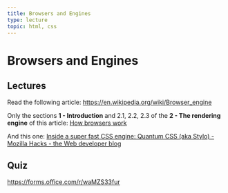```yaml
---
title: Browsers and Engines
type: lecture
topic: html, css
---
```


# Browsers and Engines

## Lectures

Read the following article:
https://en.wikipedia.org/wiki/Browser_engine

Only the sections **1 - Introduction** and 2.1, 2.2, 2.3 of the **2 - The rendering engine** of this article:
[How browsers work](http://taligarsiel.com/Projects/howbrowserswork1.htm)

And this one:
[Inside a super fast CSS engine: Quantum CSS (aka Stylo) - Mozilla Hacks - the Web developer blog](https://hacks.mozilla.org/2017/08/inside-a-super-fast-css-engine-quantum-css-aka-stylo/)

## Quiz

https://forms.office.com/r/waMZS33fur
